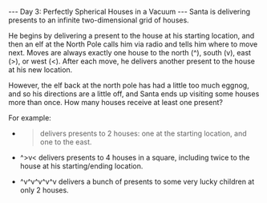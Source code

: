 --- Day 3: Perfectly Spherical Houses in a Vacuum ---
Santa is delivering presents to an infinite two-dimensional grid of houses.

He begins by delivering a present to the house at his starting location, and
then an elf at the North Pole calls him via radio and tells him where to move
next. Moves are always exactly one house to the north (^), south (v), east (>),
or west (<). After each move, he delivers another present to the house at his
new location.

However, the elf back at the north pole has had a little too much eggnog, and
so his directions are a little off, and Santa ends up visiting some houses more
than once. How many houses receive at least one present?

For example:

- > delivers presents to 2 houses: one at the starting location, and one to the
  east.

- ^>v< delivers presents to 4 houses in a square, including twice to the house
  at his starting/ending location.

- ^v^v^v^v^v delivers a bunch of presents to some very lucky children at only 2
  houses.
